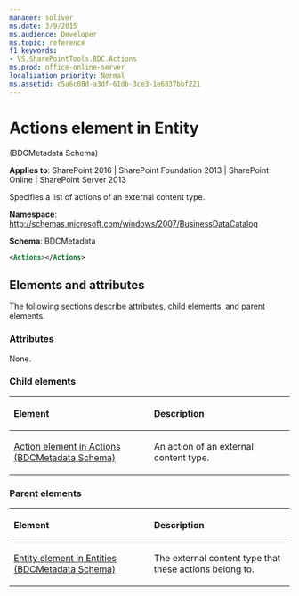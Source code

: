 ```yaml
---
manager: soliver
ms.date: 3/9/2015
ms.audience: Developer
ms.topic: reference
f1_keywords:
- VS.SharePointTools.BDC.Actions
ms.prod: office-online-server
localization_priority: Normal
ms.assetid: c5a6c08d-a3df-61db-3ce3-1e6837bbf221
---
```


# Actions element in Entity 

(BDCMetadata Schema)

**Applies to**: SharePoint 2016 | SharePoint Foundation 2013 | SharePoint Online | SharePoint Server 2013

Specifies a list of actions of an external content type.

**Namespace**: http://schemas.microsoft.com/windows/2007/BusinessDataCatalog

**Schema**: BDCMetadata

```XML
<Actions></Actions>
```

## Elements and attributes

The following sections describe attributes, child elements, and parent elements.

### Attributes

None.

### Child elements

<table>
<colgroup>
<col width="50%" />
<col width="50%" />
</colgroup>
<thead>
<tr class="header">
<th align="left"><p>Element</p></th>
<th align="left"><p>Description</p></th>
</tr>
</thead>
<tbody>
<tr class="odd">
<td align="left"><p><span sdata="link"><a href="action-element-in-actions-bdcmetadata-schema.md">Action element in Actions (BDCMetadata Schema)</a></span></p></td>
<td align="left"><p>An action of an external content type.</p></td>
</tr>
</tbody>
</table>

### Parent elements

<table>
<colgroup>
<col width="50%" />
<col width="50%" />
</colgroup>
<thead>
<tr class="header">
<th align="left"><p>Element</p></th>
<th align="left"><p>Description</p></th>
</tr>
</thead>
<tbody>
<tr class="odd">
<td align="left"><p><span sdata="link"><a href="entity-element-in-entities-bdcmetadata-schema.md">Entity element in Entities (BDCMetadata Schema)</a></span></p></td>
<td align="left"><p>The external content type that these actions belong to.</p></td>
</tr>
</tbody>
</table>








